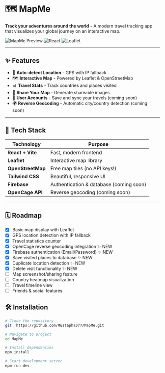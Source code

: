 # 🗺️ MapMe

**Track your adventures around the world** - A modern travel tracking app that visualizes your global journey on an interactive map.

![MapMe Preview](https://img.shields.io/badge/status-in%20development-yellow)
![React](https://img.shields.io/badge/react-18.3-blue)
![Leaflet](https://img.shields.io/badge/leaflet-1.9-green)

---

## ✨ Features

- 📍 **Auto-detect Location** - GPS with IP fallback
- 🗺️ **Interactive Map** - Powered by Leaflet & OpenStreetMap
- 📊 **Travel Stats** - Track countries and places visited
- 📸 **Share Your Map** - Generate shareable images
- 🔐 **User Accounts** - Save and sync your travels (coming soon)
- 🌍 **Reverse Geocoding** - Automatic city/country detection (coming soon)

---

## 🚀 Tech Stack

| Technology | Purpose |
|------------|---------|
| **React + Vite** | Fast, modern frontend |
| **Leaflet** | Interactive map library |
| **OpenStreetMap** | Free map tiles (no API keys!) |
| **Tailwind CSS** | Beautiful, responsive UI |
| **Firebase** | Authentication & database (coming soon) |
| **OpenCage API** | Reverse geocoding (coming soon) |

---

## 🗓️ Roadmap

- [x] Basic map display with Leaflet
- [x] GPS location detection with IP fallback
- [x] Travel statistics counter
- [x] OpenCage reverse geocoding integration ✨ NEW
- [x] Firebase authentication (Email/Password) ✨ NEW
- [x] Save visited places to database ✨ NEW
- [x] Duplicate location detection ✨ NEW
- [x] Delete visit functionality ✨ NEW
- [ ] Map screenshot/sharing feature
- [ ] Country heatmap visualization
- [ ] Travel timeline view
- [ ] Friends & social features

## 🛠️ Installation
```bash
# Clone the repository
git  https://github.com/Mustapha377/MapMe.git

# Navigate to project
cd MapMe

# Install dependencies
npm install

# Start development server
npm run dev